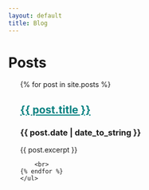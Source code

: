 ```yaml
---
layout: default
title: Blog
---
```


<h1>Posts</h1>
<div class="container">
    <ul>
    {% for post in site.posts %}
        <div>
        <h2 ><a style="color:teal !important; " href="{{ post.url }}">{{ post.title }}</a></h2>
        <h3>{{ post.date | date_to_string }}</h3>
        {{ post.excerpt }}
        </div>
        
        <br>
    {% endfor %}
    </ul>
</div>